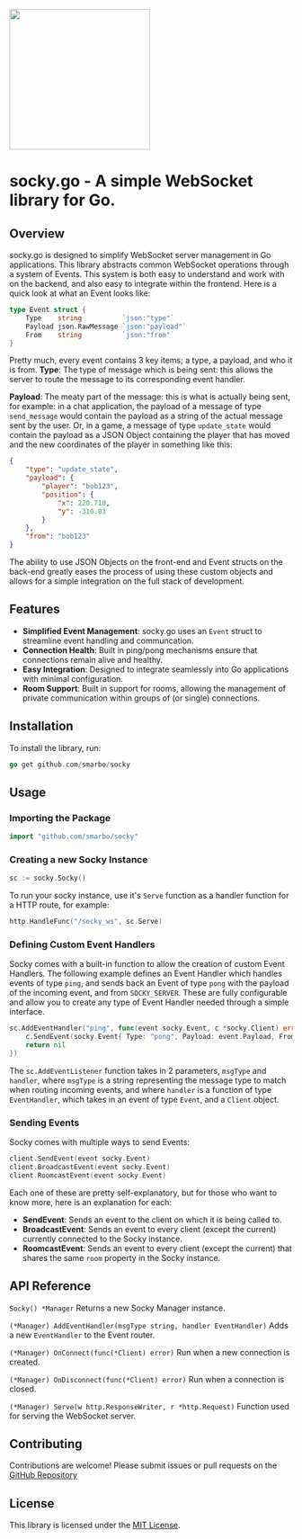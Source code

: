 
[<img src="https://github.com/user-attachments/assets/e273ed0c-240b-4498-ac75-edbaaac734c4" width="250"/>](https://github.com/user-attachments/assets/e273ed0c-240b-4498-ac75-edbaaac734c4)
# socky.go - A simple WebSocket library for Go.
## Overview
socky.go is designed to simplify WebSocket server management in Go applications. This library abstracts common WebSocket operations through a system of Events. This system is both easy to understand and work with on the backend, and also easy to integrate within the frontend. Here is a quick look at what an Event looks like:
```go
type Event struct {
	Type    string          `json:"type"`
	Payload json.RawMessage `json:"payload"`
	From    string          `json:"from"`
}
```
Pretty much, every event contains 3 key items; a type, a payload, and who it is from.
**Type**: The type of message which is being sent: this allows the server to route the message to its corresponding event handler.

**Payload**: The meaty part of the message: this is what is actually being sent, for example: in a chat application, the payload of a message of type ```send_message``` would contain the payload as a string of the actual message sent by the user. Or, in a game, a message of type ```update_state``` would contain the payload as a JSON Object containing the player that has moved and the new coordinates of the player in something like this:
```json
{
	"type": "update_state",
	"payload": {
		"player": "bob123",
		"position": {
			"x": 220.710,
			"y": -310.03
		}
	},
	"from": "bob123"
}
```
The ability to use JSON Objects on the front-end and Event structs on the back-end greatly eases the process of using these custom objects and allows for a simple integration on the full stack of development.

## Features
- **Simplified Event Management**: socky.go uses an `Event` struct to streamline event handling and communcation.
- **Connection Health**: Built in ping/pong mechanisms ensure that connections remain alive and healthy.
-  **Easy Integration**: Designed to integrate seamlessly into Go applications with minimal configuration. 
- **Room Support**: Built in support for rooms, allowing the management of private communication within groups of (or single) connections. 

## Installation
To install the library, run:
```go
go get github.com/smarbo/socky
```
## Usage
### Importing the Package
```go
import "github.com/smarbo/socky"
```
### Creating a new Socky Instance
```go
sc := socky.Socky()
```
To run your socky instance, use it's `Serve` function as a handler function for a HTTP route, for example:
```go
http.HandleFunc("/socky_ws", sc.Serve)
```
###  Defining Custom Event Handlers
Socky comes with a built-in function to allow the creation of custom Event Handlers.
The following example defines an Event Handler which handles events of type `ping`, and sends back an Event of type `pong` with the payload of the incoming event, and from `SOCKY_SERVER`. These are fully configurable and allow you to create any type of Event Handler needed through a simple interface.
```go
sc.AddEventHandler("ping", func(event socky.Event, c *socky.Client) error {
    c.SendEvent(socky.Event{ Type: "pong", Payload: event.Payload, From: "SOCKY_SERVER" });
    return nil
})
```
The `sc.AddEventListener` function takes in 2 parameters, `msgType` and `handler`, where `msgType` is a string representing the message type to match when routing incoming events, and where `handler` is a function of type `EventHandler`, which takes in an event of type `Event`, and a `Client` object.

### Sending Events
Socky comes with multiple ways to send Events:
```go
client.SendEvent(event socky.Event)
client.BroadcastEvent(event socky.Event)
client.RoomcastEvent(event socky.Event)
```
Each one of these are pretty self-explanatory, but for those who want to know more, here is an explanation for each:
- **SendEvent**: Sends an event to the client on which it is being called to.
- **BroadcastEvent**: Sends an event to every client (except the current) currently connected to the Socky instance.
- **RoomcastEvent**: Sends an event to every client (except the current) that shares the same `room` property in the Socky instance.

## API Reference
`Socky() *Manager`
Returns a new Socky Manager instance.

`(*Manager) AddEventHandler(msgType string, handler EventHandler)`
Adds a new `EventHandler` to the Event router.

`(*Manager) OnConnect(func(*Client) error)`
Run when a new connection is created.

`(*Manager) OnDisconnect(func(*Client) error)`
Run when a connection is closed.

`(*Manager) Serve(w http.ResponseWriter, r *http.Request)`
Function used for serving the WebSocket server.

## Contributing
Contributions are welcome! Please submit issues or pull requests on the [GitHub Repository](https://github.com/smarbo/socky)
## License
This library is licensed under the [MIT License](https://opensource.org/license/mit).
